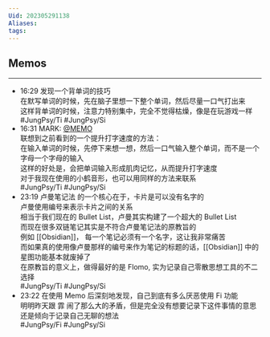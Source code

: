 ```yaml
---
Uid: 202305291138
Aliases: 
tags: 
---
```


## Memos
---
- 16:29 发现一个背单词的技巧<br>在默写单词的时候，先在脑子里想一下整个单词，然后尽量一口气打出来<br>这样背单词的时候，注意力特别集中，完全不觉得枯燥，像是在玩游戏一样<br> #JungPsy/Ti #JungPsy/Si
- 16:31 MARK: [@MEMO](2023052916290010)<br>联想到之前看到的一个提升打字速度的方法：<br>在输入单词的时候，先停下来想一想，然后一口气输入整个单词，而不是一个字母一个字母的输入<br>这样的好处是，会把单词输入形成肌肉记忆，从而提升打字速度<br>对于我现在使用的小鹤音形，也可以用同样的方法来联系<br> #JungPsy/Ti #JungPsy/Si
- 23:19 卢曼笔记法 的一个核心在于，卡片是可以没有名字的<br>卢曼使用编号来表示卡片之间的关系<br>相当于我们现在的 Bullet List，卢曼其实构建了一个超大的 Bullet List<br>而现在很多双链笔记其实是不符合卢曼笔记法的原教旨的<br>例如 [[Obsidian]]， 每一个笔记必须有一个名字，这让我非常痛苦<br>而如果真的使用像卢曼那样的编号来作为笔记的标题的话，[[Obsidian]] 中的星图功能基本就废掉了<br>在原教旨的意义上，做得最好的是 Flomo, 实为记录自己零散思想工具的不二选择<br> #JungPsy/Ti #JungPsy/Si
- 23:22 在使用 Memo 后深刻地发现，自己到底有多么厌恶使用 Fi 功能<br>明明昨天跟 霏 闹了那么大的矛盾，但是完全没有想要记录下这件事情的意思<br>还是倾向于记录自己无聊的想法<br> #JungPsy/Fi #JungPsy/Si